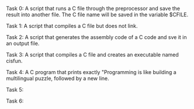 Task 0: A script that runs a C file through the preprocessor and save the result into another file. The C file name will be saved in the variable $CFILE.

Task 1: A script that compiles a C file but does not link. 

Task 2: A script that generates the assembly code of a C code and sve it in an output file.

Task 3: A script that compiles a C file and creates an executable named cisfun. 

Task 4: A C program that prints exactly "Programming is like building a multilingual puzzle, followed by a new line.

Task 5: 

Task 6:
